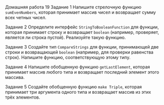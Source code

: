 Домашняя работа 19
Задание 1
Напишите стрелочную функцию `sumEvenNumbers`, которая принимает массив чисел и возвращает сумму всех четных чисел.

Задание 2
Определите интерфейс `StringToBooleanFunction` для функции, которая принимает строку и возвращает `boolean` (например, проверяет, является ли строка пустой). Реализуйте такую функцию.

Задание 3
Создайте тип `CompareStrings` для функции, принимающей две строки и возвращающей `boolean` (например, для проверки равенства строк). Напишите функцию, соответствующую этому типу.

Задание 4
Напишите обобщенную функцию `getLastElement`, которая принимает массив любого типа и возвращает последний элемент этого массива.

Задание 5
Создайте обобщенную функцию `make Triple`, которая принимает три аргумента одного типа и возвращает массив из этих трёх элементов.
